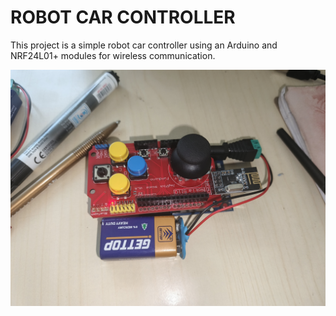 # ROBOT CAR CONTROLLER

This project is a simple robot car controller using an Arduino and NRF24L01+ modules for wireless communication.

![ROBOT-CAR](resources/snap.jpg)
